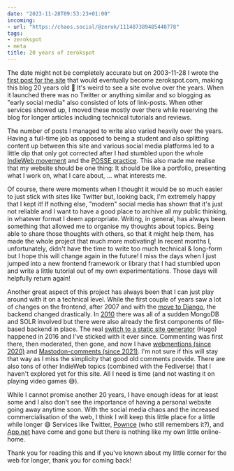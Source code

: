 ```yaml
---
date: "2023-11-28T09:53:23+01:00"
incoming:
- url: "https://chaos.social/@zerok/111487389485440778"
tags:
- zerokspot
- meta
title: 20 years of zerokspot
---
```


The date might not be completely accurate but on 2003-11-28 I wrote the [first post for the site](https://zerokspot.com/weblog/2003/11/28/ssx3-vs-1080avalanche/) that would eventually become zerokspot.com, making this blog 20 years old 🥳 It's weird to see a site evolve over the years. When it launched there was no Twitter or anything similar and so blogging as "early social media" also consisted of lots of link-posts. When other services showed up, I moved these mostly over there while reserving the blog for longer articles including technical tutorials and reviews.

The number of posts I managed to write also varied heavily over the years. Having a full-time job as opposed to being a student and also splitting content up between this site and various social media platforms led to a little dip that only got corrected after I had stumbled upon the whole [IndieWeb movement](https://indieweb.org) and the [POSSE practice](https://indieweb.org/POSSE). This also made me realise that my website should be one thing: It should be like a portfolio, presenting what I work on, what I care about, ... what interests me. 

Of course, there were moments when I thought it would be so much easier to just stick with sites like Twitter but, looking back, I'm extremely happy that I kept it! If nothing else, "modern" social media has shown that it's just not reliable and I want to have a good place to archive all my public thinking, in whatever format I deem appropriate. Writing, in general, has always been something that allowed me to organise my thoughts about topics. Being able to share those thoughts with others, so that it might help them, has made the whole project that much more motivating! In recent months I, unfortunately, didn't have the time to write too much technical & long-form but I hope this will change again in the future! I miss the days when I just jumped into a new frontend framework or library that I had stumbled upon and write a little tutorial out of my own experimentations. Those days will helpfully return again!

Another great aspect of this project has always been that I can just play around with it on a technical level. While the first couple of years saw a lot of changes on the frontend, after 2007 and with the [move to Django](https://zerokspot.com/weblog/2007/07/19/welcome-to-zerokspot-v5/), the backend changed drastically. In [2010](https://zerokspot.com/weblog/2010/04/11/dvcsblogging/) there was all of a sudden MongoDB and SOLR involved but there were also already the first components of file-based backend in place. The real [switch to a static site generator](https://zerokspot.com/weblog/2016/09/11/the-move-to-hugo/) (Hugo) happened in 2016 and I've sticked with it ever since. Commenting was first there, then moderated, then gone, and now I have [webmentions (since 2020)](https://zerokspot.com/weblog/2020/02/09/hello-webmentions/) and [Mastodon-comments (since 2021)](https://zerokspot.com/weblog/2021/01/07/comments-via-mastodon/). I'm not sure if this will stay that way as I miss the simplicity that good old comments provide. There are also tons of other IndieWeb topics (combined with the Fediverse) that I haven't explored yet for this site. All I need is time (and not wasting it on playing video games 😅).

While I cannot promise another 20 years, I have enough ideas for at least some and I also don't see the importance of having a personal website going away anytime soon. With the social media chaos and the increased commercialisation of the web, I think I will keep this little place for a little while longer 😅 Services like Twitter, [Pownce](https://en.wikipedia.org/wiki/Pownce) (who still remembers it?), and [App.net](https://en.wikipedia.org/wiki/App.net) have come and gone but there is nothing like my own little online-home.

Thank you for reading this and if you've known about my little corner for the web for longer, thank you for coming back!
